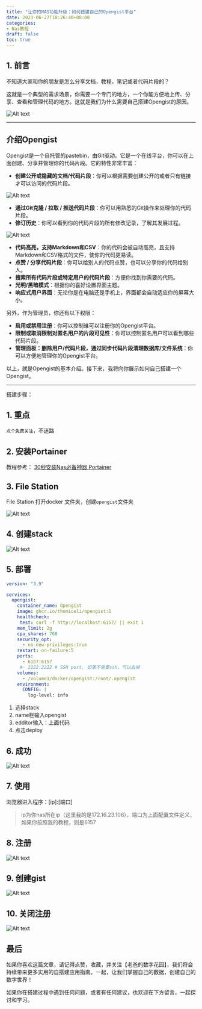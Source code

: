 ```yaml
---
title: "让你的NAS功能升级：如何搭建自己的Opengist平台"
date: 2023-06-27T18:26:40+08:00
categories:
- Nas教程
draft: false
toc: true
---
```


## 1. 前言

不知道大家和你的朋友是怎么分享文档，教程，笔记或者代码片段的？

这就是一个典型的需求场景，你需要一个专门的地方，一个你能方便地上传、分享、查看和管理代码的地方。这就是我们为什么需要自己搭建Opengist的原因。

![Alt text](https://img-nasdaddy.liuxingoo.cn/202306081450369.png "Pic")

---

## 介绍Opengist

Opengist是一个自托管的pastebin，由Git驱动。它是一个在线平台，你可以在上面创建、分享并管理你的代码片段。它的特性非常丰富：

- **创建公开或隐藏的文档/代码片段**：你可以根据需要创建公开的或者只有链接才可以访问的代码片段。

![Alt text](https://img-nasdaddy.liuxingoo.cn/202306081426720.png "Pic")

- **通过Git克隆 / 拉取 / 推送代码片段**：你可以用熟悉的Git操作来处理你的代码片段。
- **修订历史**：你可以看到你的代码片段的所有修改记录，了解其发展过程。

![Alt text](https://img-nasdaddy.liuxingoo.cn/202306081429750.png "Pic")

- **代码高亮，支持Markdown和CSV**：你的代码会被自动高亮，且支持Markdown和CSV格式的文件，使你的代码更易读。
- **点赞 / 分享代码片段**：你可以给别人的代码点赞，也可以分享你的代码给别人。
- **搜索所有代码片段或特定用户的代码片段**：方便你找到你需要的代码。
- **光明/黑暗模式**：根据你的喜好设置界面主题。
- **响应式用户界面**：无论你是在电脑还是手机上，界面都会自动适应你的屏幕大小。

另外，作为管理员，你还有以下权限：

- **启用或禁用注册**：你可以控制谁可以注册你的Opengist平台。
- **限制或取消限制对匿名用户的片段可见性**：你可以控制匿名用户可以看到哪些代码片段。
- **管理面板：删除用户/代码片段，通过同步代码片段清理数据库/文件系统**：你可以方便地管理你的Opengist平台。

以上，就是Opengist的基本介绍。接下来，我将向你展示如何自己搭建一个Opengist。

---

搭建步骤：

## 1. 重点

`点个免费关注`，不迷路

## 2. 安装Portainer

教程参考：
[30秒安装Nas必备神器 Portainer](/how-to-install-portainer-in-nas/)

##  3. File Station

File Station 打开docker 文件夹，创建`opengist`文件夹

![Alt text](https://img-nasdaddy.liuxingoo.cn/202306081433610.png "Pic")

## 4. 创建stack

![Alt text](https://img-nasdaddy.liuxingoo.cn/img/202306061552130.png "Pic")

## 5.  部署

```yaml
version: "3.9"

services:
  opengist:
    container_name: Opengist
    image: ghcr.io/thomiceli/opengist:1
    healthcheck:
     test: curl -f http://localhost:6157/ || exit 1
    mem_limit: 2g
    cpu_shares: 768
    security_opt:
      - no-new-privileges:true
    restart: on-failure:5
    ports:
      - 6157:6157
     #- 2222:2222 # SSH port, 如果不需要ssh，可以去掉
    volumes:
      - /volume1/docker/opengist:/root/.opengist
    environment:
      CONFIG: |
        log-level: info
```

1. 选择stack
2. name栏输入opengist
3. edditor输入：上面代码
4. 点击deploy

## 6. 成功

![Alt text](https://img-nasdaddy.liuxingoo.cn/img/202306061556495.png "Pic")



## 7. 使用

浏览器进入程序：[ip]:[端口]

> ip为你nas所在ip（这里我的是172.16.23.106），端口为上面配置文件定义，如果你按照我的教程，则是6157



## 8. 注册

![Alt text](https://img-nasdaddy.liuxingoo.cn/202306081436748.png "Pic")



## 9. 创建gist

![Alt text](https://img-nasdaddy.liuxingoo.cn/202306081445674.png "Pic")

## 10. 关闭注册

![Alt text](https://img-nasdaddy.liuxingoo.cn/202306081445370.png "Pic")

## 最后

如果你喜欢这篇文章，请记得点赞，收藏，并关注【老爸的数字花园】，我们将会持续带来更多实用的自搭建应用指南。一起，让我们掌握自己的数据，创建自己的数字世界！

如果你在搭建过程中遇到任何问题，或者有任何建议，也欢迎在下方留言，一起探讨和学习。